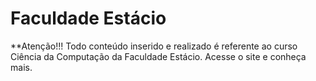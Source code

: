 # Faculdade Estácio

**Atenção!!!
Todo conteúdo inserido e realizado é referente ao curso Ciência da Computação da Faculdade Estácio.
Acesse o site e conheça mais.

